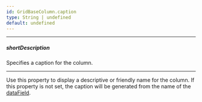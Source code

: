 ```yaml
---
id: GridBaseColumn.caption
type: String | undefined
default: undefined
---
```

---
##### shortDescription
Specifies a caption for the column.

---
Use this property to display a descriptive or friendly name for the column. If this property is not set, the caption will be generated from the name of the [dataField](/api-reference/_hidden/GridBaseColumn/dataField.md '{basewidgetpath}/Configuration/columns/#dataField').